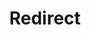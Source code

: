 ﻿---
layout: src/layouts/Redirect.astro
title: Redirect
redirect: https://octopus.com/docs/octopus-rest-api/cli/octopus-deployment-target-kubernetes
pubDate:  2023-01-01
navSearch: false
navSitemap: false
navMenu: false
---
